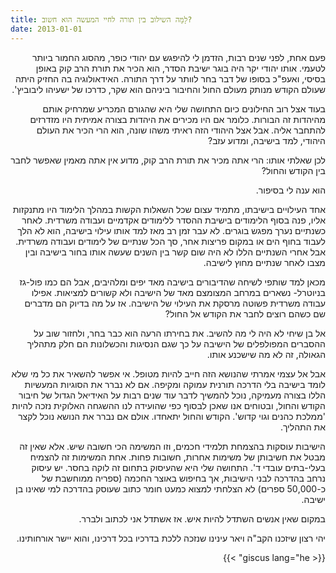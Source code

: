 ```yaml
---
title: לָמָּה השילוב בין תורה לחיי המעשה הוא חשוב?
date: 2013-01-01
---
```


<div dir="rtl">

פעם אחת, לפני שנים רבות, הזדמן לי להיפגש עם יהודי כופר, מהסוג החמור ביותר לטעמי. אותו יהודי יקר היה בוגר ישיבת הסדר, הוא הכיר את תורת הרב קוק באופן בסיסי, ואעפ"כ בסופו של דבר בחר לוותר על דרך התורה. האידאולוגיה בה החזיק היתה שעולם הקודש מנותק מעולם החול והחיבור ביניהם הוא שקר, כדרכו של ישעיהו ליבוביץ'.

בעוד אצל רוב החילונים כיום התחושה שלי היא שהגורם המכריע שמרחיק אותם מהיהדות זה הבורות. כלומר אם היו מכירים את היהדות בצורה אמיתית היו מזדרזים להתחבר אליה. אבל אצל היהודי הזה ראיתי משהו שונה, הוא הרי הכיר את העולם היהודי, למד בישיבה, ומדוע עזב?

לכן שאלתי אותו: הרי אתה מכיר את תורת הרב קוק, מדוע אין אתה מאמין שאפשר לחבר בין הקודש והחול?

הוא ענה לי בסיפור.

אחד העילויים בישיבתו, מתמיד עצום שכל השאלות הקשות במהלך הלימוד היו מתנקזות אליו, פנה בסוף הלימודים בישיבת ההסדר ללימודים אקדמיים ועבודה משרדית. לאחר כשנתיים נערך מפגש בוגרים. לא עבר זמן רב מאז למד אותו עילוי בישיבה, הוא לא הלך לעבוד בחוף הים או במקום פריצות אחר, סך הכל שנתיים של לימודים ועבודה משרדית. אבל אחרי השנתיים הללו לא היה שום קשר בין השנים שעשה אותו בחור בישיבה ובין מצבו לאחר שנתיים מחוץ לישיבה.

מכאן למד שותפי לשיחה שהדיבורים בישיבה מאד יפים ומלהיבים, אבל הם כמו פול-גז בניוטרל- נשארים במרחב המצומצם מאד של הישיבה ולא קשורים למציאות. אפילו עבודה משרדית פשוטה מרסקת את העילוי של הישיבה. אז על מה בדיוק הם מדברים שם כשהם רוצים לחבר את הקודש אל החול?

אל בן שיחי לא היה לי מה להשיב. את בחירתו הרעה הוא כבר בחר, ולחזור שוב על ההסברים המפולפלים של הישיבה על כך שגם הנסיגות והכשלונות הם חלק מתהליך הגאולה, זה לא מה שישכנע אותו.

אבל אל עצמי אמרתי שהנושא הזה חייב להיות מטופל. אי אפשר להשאיר את כל מי שלא לומד בישיבה בלי הדרכה תורנית עמוקה ומקיפה. אם לא נברר את הסוגיות המעשיות הללו בצורה מעמיקה, נוכל להמשיך לדבר עוד שנים רבות על האידיאל הגדול של חיבור הקודש והחול, ובטוחים אנו שאכן לבסוף כפי שהועידה לנו ההשגחה האלוקית נזכה להיות 'ממלכת כהנים וגוי קדוש'. הקודש והחול יתאחדו. אולם אם נברר את הנושא נוכל לקצר את התהליך.

הישיבות עוסקות בהצמחת תלמידי חכמים, וזו המשימה הכי חשובה שיש. אלא שאין זה מבטל את חשיבותן של משימות אחרות, חשובות פחות. אחת המשימות זה להצמיח בעלי-בתים עובדי ד'.
התחושה שלי היא שהעיסוק בתחום זה לוקה בחסר. יש עיסוק נרחב בהדרכה לבני הישיבות, אך בחיפוש באוצר החכמה (ספריה ממוחשבת של כ-50,000 ספרים) לא הצלחתי למצוא כמעט חומר כתוב שעוסק בהדרכה למי שאינו בן ישיבה.

במקום שאין אנשים השתדל להיות איש. אז אשתדל אני לכתוב ולברר.

יהי רצון שיזכנו הקב"ה ויאר עינינו שנזכה ללכת בדרכיו בכל דרכינו, והוא יישר אורחותינו.
<div>

{{< giscus lang="he" >}}